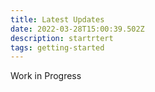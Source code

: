 ```yaml
---
title: Latest Updates
date: 2022-03-28T15:00:39.502Z
description: startrtert
tags: getting-started
---
```

Work in Progress